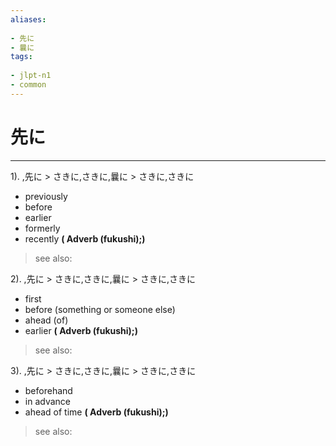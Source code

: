```yaml
---
aliases:
    
- 先に
- 曩に
tags:
    
- jlpt-n1
- common
---
```


# 先に
---
1).
,先に > さきに,さきに,曩に > さきに,さきに

- previously
- before
- earlier
- formerly
- recently
**( Adverb (fukushi);)**
> see also: 
            
2).
,先に > さきに,さきに,曩に > さきに,さきに

- first
- before (something or someone else)
- ahead (of)
- earlier
**( Adverb (fukushi);)**
> see also: 
            
3).
,先に > さきに,さきに,曩に > さきに,さきに

- beforehand
- in advance
- ahead of time
**( Adverb (fukushi);)**
> see also: 
            